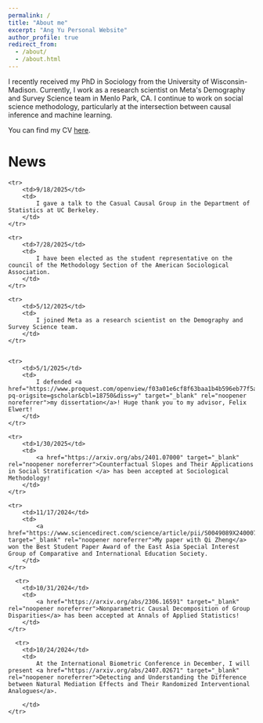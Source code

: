 ```yaml
---
permalink: /
title: "About me"
excerpt: "Ang Yu Personal Website"
author_profile: true
redirect_from: 
  - /about/
  - /about.html
---
```


I recently received my PhD in Sociology from the University of Wisconsin-Madison. Currently, I work as a research scientist on Meta's Demography and Survey Science team in Menlo Park, CA. I continue to work on social science methodology, particularly at the intersection between causal inference and machine learning.

<!-- I am a Ph.D. candidate in sociology at the University of Wisconsin-Madison and also hold a master's degree in statistics from the same university. I am interested in developing and applying rigorous and impactful tools in statistics. My methodological interests lie in causal inference, particularly mediation/longitudinal estimands and causal machine learning. My substantive areas include social stratification and mobility, sociology of education, and health disparity. -->

You can find my CV <a href="https://ang-yu.github.io/files/AngYuCV.pdf" target="_blank" rel="noopener noreferrer">here</a>.
<!-- And [here](https://ang-yu.github.io/files/AngYu_Resume.pdf)'s my industry resume -->

<h1>News</h1>
<style>
    .no-border-table {
        border-collapse: collapse;
        width: 100%;
        border: none;
        font-size: 17px; /* Adjust the font size as needed */
    }
    .no-border-table td {
        border: none;
        word-wrap: break-word;
        padding: 5px; /* Adjust the padding as needed */
        vertical-align: top; /* Align text to the top */
    }
</style>
<table class="no-border-table">

    <tr>
        <td>9/18/2025</td>
        <td>
            I gave a talk to the Casual Causal Group in the Department of Statistics at UC Berkeley. 
        </td>
    </tr>

    <tr>
        <td>7/28/2025</td>
        <td>
            I have been elected as the student representative on the council of the Methodology Section of the American Sociological Association.
        </td>
    </tr>

    <tr>
        <td>5/12/2025</td>
        <td>
            I joined Meta as a research scientist on the Demography and Survey Science team.
        </td>
    </tr>


    <tr>
        <td>5/1/2025</td>
        <td>
            I defended <a href="https://www.proquest.com/openview/f03a01e6cf8f63baa1b4b596eb77f5a2/1?pq-origsite=gscholar&cbl=18750&diss=y" target="_blank" rel="noopener noreferrer">my dissertation</a>! Huge thank you to my advisor, Felix Elwert!  
        </td>
    </tr>

    <tr>
        <td>1/30/2025</td>
        <td>
            <a href="https://arxiv.org/abs/2401.07000" target="_blank" rel="noopener noreferrer">Counterfactual Slopes and Their Applications in Social Stratification </a> has been accepted at Sociological Methodology!
        </td>
    </tr>

    <tr>
        <td>11/17/2024</td>
        <td>
            <a href="https://www.sciencedirect.com/science/article/pii/S0049089X24000759" target="_blank" rel="noopener noreferrer">My paper with Qi Zheng</a> won the Best Student Paper Award of the East Asia Special Interest Group of Comparative and International Education Society.
        </td>
    </tr>
    
      <tr>
        <td>10/31/2024</td>
        <td>
            <a href="https://arxiv.org/abs/2306.16591" target="_blank" rel="noopener noreferrer">Nonparametric Causal Decomposition of Group Disparities</a> has been accepted at Annals of Applied Statistics!
        </td>
    </tr>

      <tr>
        <td>10/24/2024</td>
        <td>
            At the International Biometric Conference in December, I will present <a href="https://arxiv.org/abs/2407.02671" target="_blank" rel="noopener noreferrer">Detecting and Understanding the Difference between Natural Mediation Effects and Their Randomized Interventional Analogues</a>. 

        </td>
    </tr>

</table>

